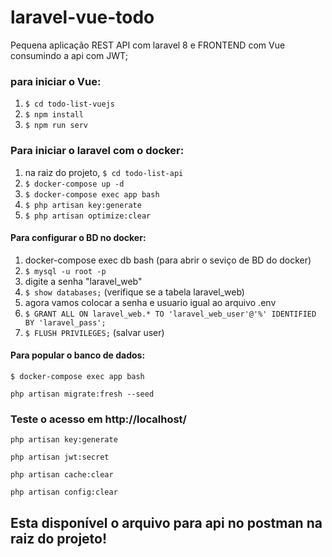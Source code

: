 # laravel-vue-todo
Pequena aplicação REST API com laravel 8 e FRONTEND com Vue consumindo a api com JWT;


### para iniciar o Vue:


1. ``` $ cd todo-list-vuejs ```
2. ``` $ npm install ```
3. ``` $ npm run serv ```


### Para iniciar o laravel com o docker:


1. na raiz do projeto, ``` $ cd todo-list-api ```
2. ``` $ docker-compose up -d ```
3. ``` $ docker-compose exec app bash ```
4. ``` $ php artisan key:generate ```
5. ``` $ php artisan optimize:clear ```



#### Para configurar o BD no docker:


1. docker-compose exec db bash (para abrir o seviço de BD do docker)
2. ``` $ mysql -u root -p ```
3. digite a senha "laravel_web"
4. ``` $ show databases; ``` (verifique se a tabela laravel_web)
5. agora vamos colocar a senha e usuario igual ao arquivo .env
6. ``` $ GRANT ALL ON laravel_web.* TO 'laravel_web_user'@'%' IDENTIFIED BY 'laravel_pass'; ```
7. ``` $ FLUSH PRIVILEGES; ``` (salvar user)

#### Para popular o banco de dados:

```
$ docker-compose exec app bash 
```

```
php artisan migrate:fresh --seed
```

### Teste o acesso em http://localhost/

```
php artisan key:generate
```

```
php artisan jwt:secret
```

```
php artisan cache:clear
```

```
php artisan config:clear
```


## Esta disponível o arquivo para api no postman na raiz do projeto!
